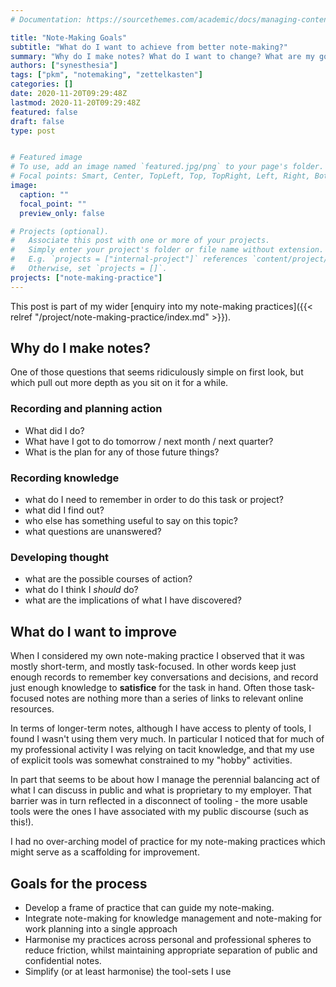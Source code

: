 ```yaml
---
# Documentation: https://sourcethemes.com/academic/docs/managing-content/

title: "Note-Making Goals"
subtitle: "What do I want to achieve from better note-making?"
summary: "Why do I make notes? What do I want to change? What are my goals for this process?"
authors: ["synesthesia"]
tags: ["pkm", "notemaking", "zettelkasten"]
categories: []
date: 2020-11-20T09:29:48Z
lastmod: 2020-11-20T09:29:48Z
featured: false
draft: false
type: post


# Featured image
# To use, add an image named `featured.jpg/png` to your page's folder.
# Focal points: Smart, Center, TopLeft, Top, TopRight, Left, Right, BottomLeft, Bottom, BottomRight.
image:
  caption: ""
  focal_point: ""
  preview_only: false

# Projects (optional).
#   Associate this post with one or more of your projects.
#   Simply enter your project's folder or file name without extension.
#   E.g. `projects = ["internal-project"]` references `content/project/deep-learning/index.md`.
#   Otherwise, set `projects = []`.
projects: ["note-making-practice"]
---
```

This post is part of my wider [enquiry into my note-making practices]({{< relref  "/project/note-making-practice/index.md" >}}). 
## Why do I make notes?

One of those questions that seems ridiculously simple on first look, but which pull out more depth as you sit on it for a while.

### Recording and planning action

* What did I do?
* What have I got to do tomorrow / next month / next quarter?
* What is the plan for any of those future things?

### Recording knowledge

* what do I need to remember in order to do this task or project?
* what did I find out?
* who else has something useful to say on this topic?
* what questions are unanswered?

### Developing thought

* what are the possible courses of action?
* what do I think I _should_ do?
* what are the implications of what I have discovered?

## What do I want to improve

When I considered my own note-making practice I observed that it was mostly short-term, and mostly task-focused. In other words keep just enough records to remember key conversations and decisions, and record just enough knowledge to **satisfice** for the task in hand. Often those task-focused notes are nothing more than a series of links to relevant online resources.

In terms of longer-term notes, although I have access to plenty of tools, I found I wasn't using them very much. In particular I noticed that for much of my professional activity I was relying on tacit knowledge, and that my use of explicit tools was somewhat constrained to my "hobby" activities.

In part that seems to be about how I manage the perennial balancing act of what I can discuss in public and what is proprietary to my employer. That barrier was in turn reflected in a disconnect of tooling - the more usable tools were the ones I have associated with my public discourse (such as this!).

I had no over-arching model of practice for my note-making practices which might serve as a scaffolding for improvement.

## Goals for the process

* Develop a frame of practice that can guide my note-making.
* Integrate note-making for knowledge management and note-making for work planning into  a single approach
* Harmonise my practices across personal and professional spheres to reduce friction, whilst maintaining appropriate separation of public and confidential notes.
* Simplify (or at least harmonise) the tool-sets I use

